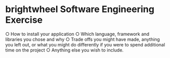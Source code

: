 # brightwheel Software Engineering Exercise

○ How to install your application 
○ Which language, framework and libraries you chose and why 
○ Trade offs you might have made, anything you left out, or what you 
might do differently if you were to spend additional time on the project 
○ Anything else you wish to include. 

